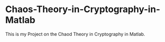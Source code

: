 # Chaos-Theory-in-Cryptography-in-Matlab
This is my Project on the Chaod Theory in Cryptography in Matlab.
